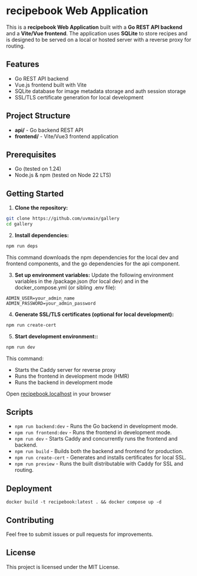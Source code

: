 # recipebook Web Application

This is a **recipebook Web Application** built with a **Go REST API backend** and a **Vite/Vue frontend**. The application uses **SQLite** to store recipes and is designed to be served on a local or hosted server with a reverse proxy for routing.

## Features

- Go REST API backend
- Vue.js frontend built with Vite
- SQLite database for image metadata storage and auth session storage
- SSL/TLS certificate generation for local development

## Project Structure

- **api/** - Go backend REST API
- **frontend/** - Vite/Vue3 frontend application

## Prerequisites

- Go (tested on 1.24)
- Node.js & npm (tested on Node 22 LTS)

## Getting Started

1. **Clone the repository:**

```bash
git clone https://github.com/uvmain/gallery
cd gallery
```

2. **Install dependencies:**
```bash
npm run deps
```
This command downloads the npm dependencies for the local dev and frontend components, and the go dependencies for the api component.

3. **Set up environment variables:**
Update the following environment variables in the /package.json (for local dev) and in the docker_compose.yml (or sibling .env file):
```plaintext
ADMIN_USER=your_admin_name
ADMIN_PASSWORD=your_admin_password
```

4. **Generate SSL/TLS certificates (optional for local development):**
```bash
npm run create-cert
```

5. **Start development environment::**
```bash
npm run dev
```
This command:
- Starts the Caddy server for reverse proxy
- Runs the frontend in development mode (HMR)
- Runs the backend in development mode

Open [recipebook.localhost](https://[recipebook.localhost) in your browser

## Scripts

- `npm run backend:dev` - Runs the Go backend in development mode.
- `npm run frontend:dev` - Runs the frontend in development mode.
- `npm run dev` - Starts Caddy and concurrently runs the frontend and backend.
- `npm run build` - Builds both the backend and frontend for production.
- `npm run create-cert` - Generates and installs certificates for local SSL.
- `npm run preview` - Runs the built distributable with Caddy for SSL and routing.

## Deployment

```
docker build -t recipebook:latest . && docker compose up -d
```

## Contributing

Feel free to submit issues or pull requests for improvements.

## License

This project is licensed under the MIT License.